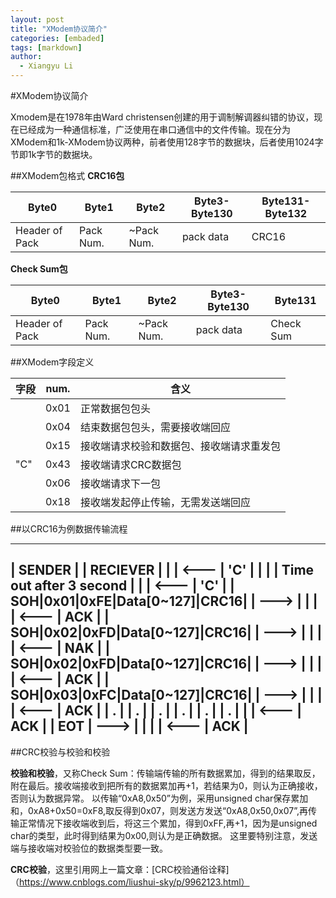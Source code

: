 ```yaml
---
layout: post
title: "XModem协议简介"
categories: [embaded]
tags: [markdown]
author:
  - Xiangyu Li
---
```

#XModem协议简介

Xmodem是在1978年由Ward christensen创建的用于调制解调器纠错的协议，现在已经成为一种通信标准，广泛使用在串口通信中的文件传输。现在分为XModem和1k-XModem协议两种，前者使用128字节的数据块，后者使用1024字节即1k字节的数据块。

##XModem包格式
**CRC16包**

|Byte0         |Byte1    |Byte2     |Byte3-Byte130|Byte131-Byte132|
|--------------|---------|----------|-------------|---------------|
|Header of Pack|Pack Num.|~Pack Num.|pack data    |CRC16          |

**Check Sum包**

|Byte0         |Byte1    |Byte2     |Byte3-Byte130|Byte131  |
|--------------|---------|----------|-------------|---------|
|Header of Pack|Pack Num.|~Pack Num.|pack data    |Check Sum| 

##XModem字段定义

|字段|num.|含义|
|----|----|----|
|<SOH>|0x01|正常数据包包头|
|<EOT>|0x04|结束数据包包头，需要接收端回应|
|<NAK>|0x15|接收端请求校验和数据包、接收端请求重发包|
|"C"  |0x43 |接收端请求CRC数据包| 
|<ACK>|0x06|接收端请求下一包|
|<CAN>|0x18|接收端发起停止传输，无需发送端回应|

##以CRC16为例数据传输流程

---------------------------------------------------------------------------
|               SENDER             |          |           RECIEVER        |
|                                  |  <---    |  'C'                      |
|                                  |          |  Time out after 3 second  |
|                                  |  <---    |  'C'                      |
| SOH|0x01|0xFE|Data[0~127]|CRC16| |  --->    |                           |
|                                  |  <---    |  ACK                      |
| SOH|0x02|0xFD|Data[0~127]|CRC16| |  --->    |                           |
|                                  |  <---    |  NAK                      |
| SOH|0x02|0xFD|Data[0~127]|CRC16| |  --->    |                           |
|                                  |  <---    |  ACK                      |
| SOH|0x03|0xFC|Data[0~127]|CRC16| |  --->    |                           |
|                                  |  <---    |  ACK                      |
| .                                |          |  .                        |
| .                                |          |  .                        |
| .                                |          |  .                        |
|                                  |  <---    |  ACK                      |
| EOT                              |  --->    |                           |
|                                  |  <---    |  ACK                      |
---------------------------------------------------------------------------


##CRC校验与校验和校验

**校验和校验**，又称Check Sum：传输端传输的所有数据累加，得到的结果取反，附在最后。接收端接收到把所有的数据累加再+1，若结果为0，则认为正确接收，否则认为数据异常。
以传输“0xA8,0x50”为例，采用unsigned char保存累加和，0xA8+0x50=0xF8,取反得到0x07，则发送方发送“0xA8,0x50,0x07”,再传输正常情况下接收端收到后，将这三个累加，得到0xFF,再+1，因为是unsigned char的类型，此时得到结果为0x00,则认为是正确数据。
这里要特别注意，发送端与接收端对校验位的数据类型要一致。

**CRC校验**，这里引用网上一篇文章：[CRC校验通俗诠释]（https://www.cnblogs.com/liushui-sky/p/9962123.html）



